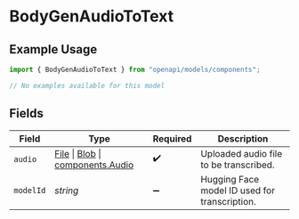 # BodyGenAudioToText

## Example Usage

```typescript
import { BodyGenAudioToText } from "openapi/models/components";

// No examples available for this model
```

## Fields

| Field                                                                                                                                                                                | Type                                                                                                                                                                                 | Required                                                                                                                                                                             | Description                                                                                                                                                                          |
| ------------------------------------------------------------------------------------------------------------------------------------------------------------------------------------ | ------------------------------------------------------------------------------------------------------------------------------------------------------------------------------------ | ------------------------------------------------------------------------------------------------------------------------------------------------------------------------------------ | ------------------------------------------------------------------------------------------------------------------------------------------------------------------------------------ |
| `audio`                                                                                                                                                                              | [File](https://developer.mozilla.org/en-US/docs/Web/API/File) \| [Blob](https://developer.mozilla.org/en-US/docs/Web/API/Blob) \| [components.Audio](../../models/components/audio.md) | :heavy_check_mark:                                                                                                                                                                   | Uploaded audio file to be transcribed.                                                                                                                                               |
| `modelId`                                                                                                                                                                            | *string*                                                                                                                                                                             | :heavy_minus_sign:                                                                                                                                                                   | Hugging Face model ID used for transcription.                                                                                                                                        |